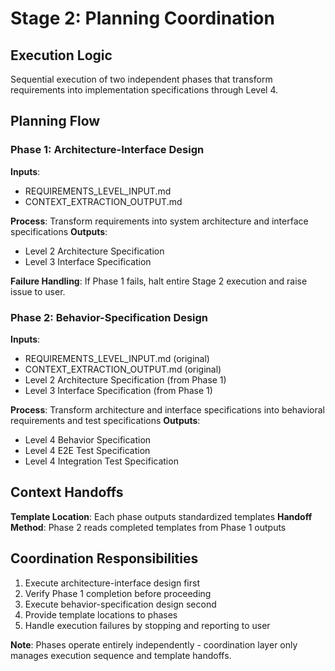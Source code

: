 # Stage 2: Planning Coordination

## Execution Logic
Sequential execution of two independent phases that transform requirements into implementation specifications through Level 4.

## Planning Flow

### Phase 1: Architecture-Interface Design
**Inputs**: 
- REQUIREMENTS_LEVEL_INPUT.md
- CONTEXT_EXTRACTION_OUTPUT.md

**Process**: Transform requirements into system architecture and interface specifications
**Outputs**: 
- Level 2 Architecture Specification
- Level 3 Interface Specification

**Failure Handling**: If Phase 1 fails, halt entire Stage 2 execution and raise issue to user.

### Phase 2: Behavior-Specification Design
**Inputs**:
- REQUIREMENTS_LEVEL_INPUT.md (original)
- CONTEXT_EXTRACTION_OUTPUT.md (original)
- Level 2 Architecture Specification (from Phase 1)
- Level 3 Interface Specification (from Phase 1)

**Process**: Transform architecture and interface specifications into behavioral requirements and test specifications
**Outputs**:
- Level 4 Behavior Specification
- Level 4 E2E Test Specification  
- Level 4 Integration Test Specification

## Context Handoffs
**Template Location**: Each phase outputs standardized templates
**Handoff Method**: Phase 2 reads completed templates from Phase 1 outputs

## Coordination Responsibilities
1. Execute architecture-interface design first
2. Verify Phase 1 completion before proceeding
3. Execute behavior-specification design second
4. Provide template locations to phases
5. Handle execution failures by stopping and reporting to user

**Note**: Phases operate entirely independently - coordination layer only manages execution sequence and template handoffs.